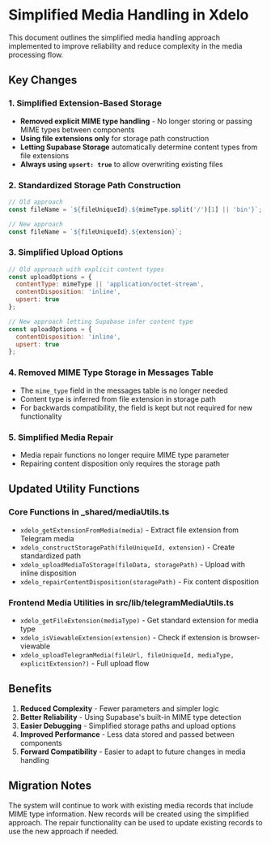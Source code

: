 
# Simplified Media Handling in Xdelo

This document outlines the simplified media handling approach implemented to improve reliability and reduce complexity in the media processing flow.

## Key Changes

### 1. Simplified Extension-Based Storage

- **Removed explicit MIME type handling** - No longer storing or passing MIME types between components
- **Using file extensions only** for storage path construction
- **Letting Supabase Storage** automatically determine content types from file extensions
- **Always using `upsert: true`** to allow overwriting existing files

### 2. Standardized Storage Path Construction

```javascript
// Old approach
const fileName = `${fileUniqueId}.${mimeType.split('/')[1] || 'bin'}`;

// New approach 
const fileName = `${fileUniqueId}.${extension}`;
```

### 3. Simplified Upload Options

```javascript
// Old approach with explicit content types
const uploadOptions = {
  contentType: mimeType || 'application/octet-stream',
  contentDisposition: 'inline',
  upsert: true
};

// New approach letting Supabase infer content type
const uploadOptions = {
  contentDisposition: 'inline',
  upsert: true
};
```

### 4. Removed MIME Type Storage in Messages Table

- The `mime_type` field in the messages table is no longer needed
- Content type is inferred from file extension in storage path
- For backwards compatibility, the field is kept but not required for new functionality

### 5. Simplified Media Repair

- Media repair functions no longer require MIME type parameter
- Repairing content disposition only requires the storage path

## Updated Utility Functions

### Core Functions in _shared/mediaUtils.ts

- `xdelo_getExtensionFromMedia(media)` - Extract file extension from Telegram media
- `xdelo_constructStoragePath(fileUniqueId, extension)` - Create standardized path
- `xdelo_uploadMediaToStorage(fileData, storagePath)` - Upload with inline disposition
- `xdelo_repairContentDisposition(storagePath)` - Fix content disposition

### Frontend Media Utilities in src/lib/telegramMediaUtils.ts

- `xdelo_getFileExtension(mediaType)` - Get standard extension for media type
- `xdelo_isViewableExtension(extension)` - Check if extension is browser-viewable
- `xdelo_uploadTelegramMedia(fileUrl, fileUniqueId, mediaType, explicitExtension?)` - Full upload flow

## Benefits

1. **Reduced Complexity** - Fewer parameters and simpler logic
2. **Better Reliability** - Using Supabase's built-in MIME type detection
3. **Easier Debugging** - Simplified storage paths and upload options
4. **Improved Performance** - Less data stored and passed between components
5. **Forward Compatibility** - Easier to adapt to future changes in media handling

## Migration Notes

The system will continue to work with existing media records that include MIME type information. New records will be created using the simplified approach. The repair functionality can be used to update existing records to use the new approach if needed.
